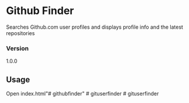 # Github Finder

Searches Github.com user profiles and displays profile info and the latest repositories

### Version
1.0.0

## Usage

Open index.html"# githubfinder" 
#   g i t u s e r f i n d e r  
 #   g i t u s e r f i n d e r  
 